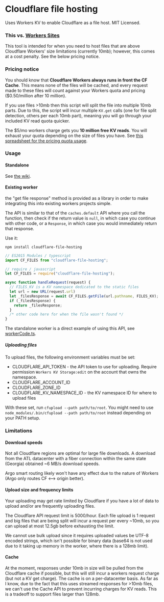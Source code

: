 # Cloudflare file hosting

Uses Workers KV to enable Cloudflare as a file host. MIT Licensed.

### This vs. [Workers Sites](https://developers.cloudflare.com/workers/sites/)

This tool is intended for when you need to host files that are above Cloudflare Workers' size limitations (currently 10mb); however,  this comes at a cost penalty. See the below pricing notice.

### Pricing notice

You should know that **Cloudflare Workers always runs in front the CF Cache**. This means none of the files will be cached, and every request made to these files will count against your Workers quota and pricing ($0.50/million after 10 million).

If you use files >10mb then this script will split the file into multiple 10mb parts. Due to this, the script will incur multiple `KV.get` calls (one for file split detection, others per each 10mb part), meaning you will go through your included KV read quota quicker.

The $5/mo workers charge gets you **10 million free KV reads**. You will exhaust your quota depending on the size of files you have. See [this spreadsheet for the pricing quota usage](https://docs.google.com/spreadsheets/d/1seiWWouWcN1vc3RCoCDy0I5-WbZmAwIZRd7K3Ju8WCY/edit?usp=sharing).

### Usage

#### Standalone

See [the wiki](https://github.com/judge2020/cloudflare-file-hosting/wiki/Standalone-usage).

#### Existing worker

the "get file response" method is provided as a library in order to make integrating this into existing workers projects simple.

The API is similar to that of the `caches.default` API where you call the function, then check if the return value is `null`, in which case you continue with other code, or a `Response`, in which case you would immediately return that response.

Use it:

 `npm install cloudflare-file-hosting`

```js
// ES2015 Modules / typescript
import CF_FILES from "cloudflare-file-hosting";

// require / javascript
let CF_FILES = require("cloudflare-file-hosting");

async function handleRequest(request) {
  // FILES_KV is a KV namespace dedicated to the static files
  let url = new URL(request.url)
  let _filesResponse = await CF_FILES.getFile(url.pathname, FILES_KV);
  if (_filesResponse) {
    return _filesResponse;
  }
  /* other code here for when the file wasn't found */
}
```

The standalone worker is a direct example of using this API, see [workerCode.ts](worker/workerCode.ts).

##### Uploading files

To upload files, the following environment variables must be set:

* CLOUDFLARE_API_TOKEN - the API token to use for uploading. Require permission `Workers KV Storage:edit` on the account that owns the namespace.
* CLOUDFLARE_ACCOUNT_ID
* CLOUDFLARE_ZONE_ID
* CLOUDFLARE_KV_NAMESPACE_ID - the KV namespace ID for where to upload files

With these set, run `cfupload --path path/to/root`. You might need to use `node_modules/.bin/cfupload --path path/to/root` instead depending on your PATH setup.

### Limitations

#### Download speeds

Not all Cloudflare regions are optimal for large file downloads. A download from the ATL datacenter with a fiber connection within the same state (Georgia) obtained ~6 MB/s download speeds.

Argo smart routing likely won't have any effect due to the nature of Workers (Argo only routes CF <--> origin better).

#### Upload size and frequency limits

Your uploading may get rate limited by Cloudflare if you have a lot of data to upload and/or are frequently uploading files.

The Cloudflare API request limit is 5000/hour. Each file upload is 1 request and big files that are being split will incur a request per every ~10mb, so you can upload at most 12.5gb before exhausting the limit.

We cannot use bulk upload since it requires uploaded values be UTF-8 encoded strings, which isn't possible for binary data (base64 is not used due to it taking up memory in the worker, where there is a 128mb limit).

#### Cache


At the moment, responses under 10mb in size will be pulled from the Cloudflare cache if possible, but this will still incur a workers request charge (but not a KV get charge). The cache is on a per-datacenter basis.
As far as I know, due to the fact that this uses streamed responses for >10mb files, we can't use the Cache API to prevent incurring charges for KV reads. This is a tradeoff to support files larger than 128mb.

